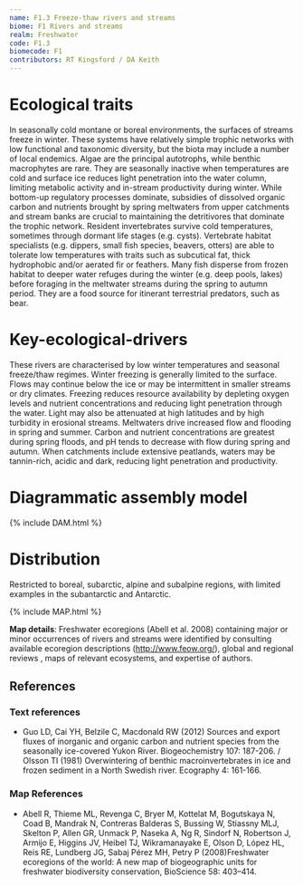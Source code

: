 ```yaml
---
name: F1.3 Freeze-thaw rivers and streams
biome: F1 Rivers and streams
realm: Freshwater
code: F1.3
biomecode: F1
contributors: RT Kingsford / DA Keith
---
```


# Ecological traits

In seasonally cold montane or boreal environments, the surfaces of streams freeze in winter. These systems have relatively simple trophic networks with low functional and taxonomic diversity, but the biota may include a number of local endemics. Algae are the principal autotrophs, while benthic macrophytes are rare. They are seasonally inactive when temperatures are cold and surface ice reduces light penetration into the water column, limiting metabolic activity and in-stream productivity during winter. While bottom-up regulatory processes dominate, subsidies of dissolved organic carbon and nutrients brought by spring meltwaters from upper catchments and stream banks are crucial to maintaining the detritivores that dominate the trophic network. Resident invertebrates survive cold temperatures, sometimes through dormant life stages (e.g. cysts). Vertebrate habitat specialists (e.g. dippers, small fish species, beavers, otters) are able to tolerate low temperatures with traits such as subcutical fat, thick hydrophobic and/or aerated fir or feathers. Many fish disperse from frozen habitat to deeper water refuges during the winter (e.g. deep pools, lakes) before foraging in the meltwater streams during the spring to autumn period. They are a food source for itinerant terrestrial predators, such as bear.

# Key-ecological-drivers

These rivers are characterised by low winter temperatures and seasonal freeze/thaw regimes. Winter freezing is generally limited to the surface. Flows may continue below the ice or may be intermittent in smaller streams or dry climates. Freezing reduces resource availability by depleting oxygen levels and nutrient concentrations and reducing light penetration through the water. Light may also be attenuated at high latitudes and by high turbidity in erosional streams. Meltwaters drive increased flow and flooding in spring and summer. Carbon and nutrient concentrations are greatest during spring floods, and pH tends to decrease with flow during spring and autumn. When catchments include extensive peatlands, waters may be tannin-rich, acidic and dark, reducing light penetration and productivity.

# Diagrammatic assembly model

{% include DAM.html %}

# Distribution

Restricted to boreal, subarctic, alpine and subalpine regions, with limited examples in the subantarctic and Antarctic.

{% include MAP.html %}

**Map details**: Freshwater ecoregions (Abell et al. 2008) containing major or minor occurrences of rivers and streams were identified by consulting available ecoregion descriptions (http://www.feow.org/),  global and regional reviews , maps of relevant ecosystems, and expertise of authors.

## References
### Text references
* Guo LD, Cai YH, Belzile C, Macdonald RW (2012) Sources and export fluxes of inorganic and organic carbon and nutrient species from the seasonally ice-covered Yukon River. Biogeochemistry 107: 187-206. / Olsson TI (1981) Overwintering of benthic macroinvertebrates in ice and frozen sediment in a North Swedish river. Ecography 4: 161-166.
### Map References
* Abell R, Thieme ML, Revenga C, Bryer M, Kottelat M, Bogutskaya N, Coad B, Mandrak N, Contreras Balderas S, Bussing W, Stiassny MLJ, Skelton P, Allen GR, Unmack P, Naseka A, Ng R, Sindorf N, Robertson J, Armijo E, Higgins JV, Heibel TJ, Wikramanayake E, Olson D, López HL, Reis RE, Lundberg JG, Sabaj Pérez MH, Petry P (2008)Freshwater ecoregions of the world: A new map of biogeographic units for freshwater biodiversity conservation, BioScience 58: 403–414.
